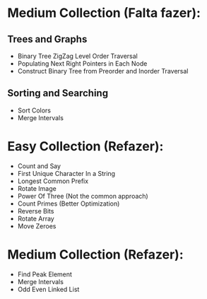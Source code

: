 # Medium Collection (Falta fazer):
## Trees and Graphs
* Binary Tree ZigZag Level Order Traversal
* Populating Next Right Pointers in Each Node
* Construct Binary Tree from Preorder and Inorder Traversal

## Sorting and Searching
* Sort Colors
* Merge Intervals

# Easy Collection (Refazer):
* Count and Say
* First Unique Character In a String
* Longest Common Prefix
* Rotate Image
* Power Of Three (Not the common approach)
* Count Primes (Better Optimization)
* Reverse Bits
* Rotate Array
* Move Zeroes

# Medium Collection (Refazer):
* Find Peak Element
* Merge Intervals
* Odd Even Linked List
